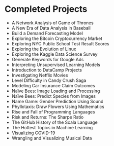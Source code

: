 
# Completed Projects

- A Network Analysis of Game of Thrones
- A New Era of Data Analysis in Baseball
- Build a Demand Forecasting Model
- Exploring the Bitcoin Cryptocurrency Market
- Exploring NYC Public School Test Result Scores
- Exploring the Evolution of Linux
- Exploring the Kaggle Data Science Survey
- Generate Keywords for Google Ads
- Interpreting Unsupervised Learning Models
- Introduction to DataCamp Projects
- Investigating Netflix Movies
- Level Difficulty in Candy Crush Saga
- Modeling Car Insurance Claim Outcomes
- Naïve Bees: Image Loading and Processing
- Naïve Bees: Predict Species from Images
- Name Game: Gender Prediction Using Sound
- Phyllotaxis: Draw Flowers Using Mathematics
- Rise and Fall of Programming Languages
- Risk and Returns: The Sharpe Ratio
- The GitHub History of the Scala Language
- The Hottest Topics in Machine Learning
- Visualizing COVID-19
- Wrangling and Visualizing Musical Data
